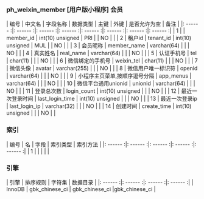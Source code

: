 ### ph_weixin_member [用户版小程序] 会员
|  编号  |  中文名  |  字段名称  |  数据类型  |  主键  |  外键  |  是否允许为空  |  备注  |
|: ------ :|: ------ :|: ------ :|: ------ :|: ------ :|: ------ :|: ------ :|: ------ :|
| 1 |  | member_id | int(10) unsigned | PRI |  | NO |  |
| 2 | 租户id | tenant_id | int(10) unsigned | MUL |  | NO |  |
| 3 | 会员昵称 | member_name | varchar(64) |  |  | NO |  |
| 4 | 真实姓名 | real_name | varchar(64) |  |  | NO |  |
| 5 | 认证手机号 | tel | char(11) |  |  | NO |  |
| 6 | 微信绑定的手机号 | weixin_tel | char(11) |  |  | NO |  |
| 7 | 微信头像 | avatar | varchar(255) |  |  | NO |  |
| 8 | 微信用户唯一标识符 | openid | varchar(64) |  |  | NO |  |
| 9 | 小程序主页菜单,按顺序逗号分隔 | app_menus | varchar(64) |  |  | NO |  |
| 10 | 微信平台通用unionid | unionid | varchar(64) |  |  | NO |  |
| 11 | 登录总次数 | login_count | int(10) unsigned |  |  | NO |  |
| 12 | 最近一次登录时间 | last_login_time | int(10) unsigned |  |  | NO |  |
| 13 | 最近一次登录ip | last_login_ip | varchar(32) |  |  | NO |  |
| 14 | 创建时间 | create_time | int(10) unsigned |  |  | NO |  |

### 索引

|  编号  |  名  |  字段  |  索引类型  |  索引方法  |
|: ------ :|: ------ :|: ------ :|: ------ :|: ------ :|
|   1 |    |    |    |    |

### 引擎

|  引擎  |  排序规则  |  字符集  |  数据目录  |
|: ------ :|: ------ :|: ------ :|: ------ :|
| InnoDB | gbk_chinese_ci | gbk_chinese_ci |gbk_chinese_ci |
